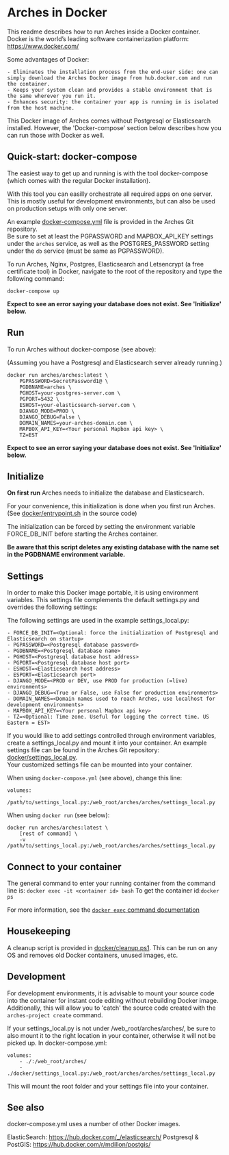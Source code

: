# Arches in Docker

This readme describes how to run Arches inside a Docker container.  
Docker is the world’s leading software containerization platform: https://www.docker.com/  

Some advantages of Docker:  

    - Eliminates the installation process from the end-user side: one can simply download the Arches Docker image from hub.docker.com and run the container.  
    - Keeps your system clean and provides a stable environment that is the same wherever you run it.  
    - Enhances security: the container your app is running in is isolated from the host machine.  


This Docker image of Arches comes without Postgresql or Elasticsearch installed. 
However, the 'Docker-compose' section below describes how you can run those with Docker as well.



## Quick-start: docker-compose
The easiest way to get up and running is with the tool docker-compose (which comes with the regular Docker installation).

With this tool you can easilly orchestrate all required apps on one server. 
This is mostly useful for development environments, but can also be used on production setups with only one server.  

An example [docker-compose.yml](../docker-compose.yml) file is provided in the Arches Git repository.  
Be sure to set at least the PGPASSWORD and MAPBOX_API_KEY settings under the `arches` service, as well as the POSTGRES_PASSWORD setting under the `db` service (must be same as PGPASSWORD).

To run Arches, Nginx, Postgres, Elasticsearch and Letsencrypt (a free certificate tool) in Docker, navigate to the root of the repository and type the following command:
```
docker-compose up
```  
  
**Expect to see an error saying your database does not exist. See 'Initialize' below.**



## Run
To run Arches without docker-compose (see above):

(Assuming you have a Postgresql and Elasticsearch server already running.)
```
docker run arches/arches:latest \
	PGPASSWORD=SecretPassword1@ \
	PGDBNAME=arches \
	PGHOST=your-postgres-server.com \
	PGPORT=5432 \
	ESHOST=your-elasticsearch-server.com \
	DJANGO_MODE=PROD \
	DJANGO_DEBUG=False \
	DOMAIN_NAMES=your-arches-domain.com \
	MAPBOX_API_KEY=<Your personal Mapbox api key> \
	TZ=EST
```  
  
**Expect to see an error saying your database does not exist. See 'Initialize' below.**



## Initialize
**On first run** Arches needs to initialize the database and Elasticsearch. 

For your convenience, this initialization is done when you first run Arches.
(See [docker/entrypoint.sh](/docker/entrypoint.sh) in the source code)

The initialization can be forced by setting the environment variable FORCE_DB_INIT before starting the Arches container.

**Be aware that this script deletes any existing database with the name set in the PGDBNAME environment variable.** 



## Settings
In order to make this Docker image portable, it is using environment variables.
This settings file complements the default settings.py and overrides the following settings:

The following settings are used in the example settings_local.py:

	- FORCE_DB_INIT=<Optional: force the initialization of Postgresql and Elasticsearch on startup>
	- PGPASSWORD=<Postgresql database password>
	- PGDBNAME=<Postgresql database name>
	- PGHOST=<Postgresql database host address>
	- PGPORT=<Postgresql database host port>
	- ESHOST=<Elasticsearch host address>
	- ESPORT=<Elasticsearch port>
	- DJANGO_MODE=<PROD or DEV, use PROD for production (=live) environments>
	- DJANGO_DEBUG=<True or False, use False for production environments>
	- DOMAIN_NAMES=<Domain names used to reach Arches, use localhost for development environments>
	- MAPBOX_API_KEY=<Your personal Mapbox api key>
	- TZ=<Optional: Time zone. Useful for logging the correct time. US Eastern = EST>

If you would like to add settings controlled through environment variables, create a settings_local.py and mount it into your container.
An example settings file can be found in the Arches Git repository: [docker/settings_local.py](/docker/settings_local.py). 	
Your customized settings file can be mounted into your container.

When using `docker-compose.yml` (see above), change this line:
```
volumes:
	- /path/to/settings_local.py:/web_root/arches/arches/settings_local.py
```
When using `docker run` (see below): 
```
docker run arches/arches:latest \
	[rest of command] \
	-v /path/to/settings_local.py:/web_root/arches/arches/settings_local.py
```	

	
	
## Connect to your container
The general command to enter your running container from the command line is: ```docker exec -it <container id> bash```
To get the container id:```docker ps```

For more information, see the [```docker exec``` command documentation](https://docs.docker.com/engine/reference/commandline/exec/)



## Housekeeping
A cleanup script is provided in [docker/cleanup.ps1](docker/cleanup.ps1).
This can be run on any OS and removes old Docker containers, unused images, etc.



## Development
For development environments, it is advisable to mount your source code into the container for instant code editing without rebuilding Docker image. 
Additionally, this will allow you to 'catch' the source code created with the `arches-project create` command. 

If your settings_local.py is not under /web_root/arches/arches/, be sure to also mount it to the right location in your container, otherwise it will not be picked up. In docker-compose.yml:
```
volumes:
	- ./:/web_root/arches/
	- ./docker/settings_local.py:/web_root/arches/arches/settings_local.py		
```

This will mount the root folder and your settings file into your container. 



## See also
docker-compose.yml uses a number of other Docker images.

ElasticSearch: https://hub.docker.com/_/elasticsearch/
Postgresql & PostGIS: https://hub.docker.com/r/mdillon/postgis/
